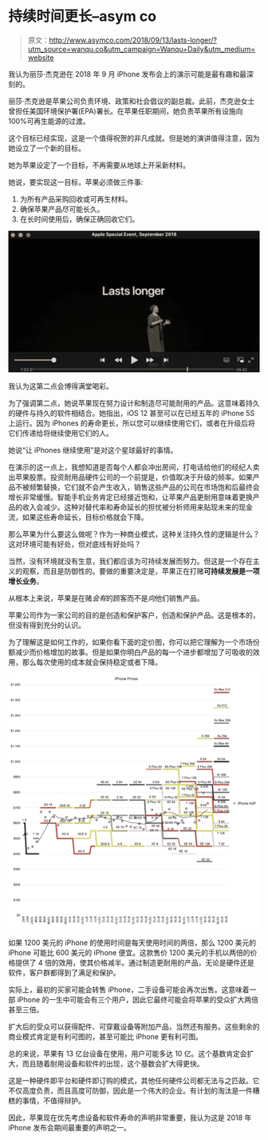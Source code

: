 # 持续时间更长–asym co

> 原文：<http://www.asymco.com/2018/09/13/lasts-longer/?utm_source=wanqu.co&utm_campaign=Wanqu+Daily&utm_medium=website>

我认为丽莎·杰克逊在 2018 年 9 月 iPhone 发布会上的演示可能是最有趣和最深刻的。

丽莎·杰克逊是苹果公司负责环境、政策和社会倡议的副总裁。此前，杰克逊女士曾担任美国环境保护署(EPA)署长。在苹果任职期间，她负责苹果所有设施向 100%可再生能源的过渡。

这个目标已经实现，这是一个值得祝贺的非凡成就。但是她的演讲值得注意，因为她设立了一个新的目标。

她为苹果设定了一个目标，不再需要从地球上开采新材料。

她说，要实现这一目标，苹果必须做三件事:

1.  为所有产品采购回收或可再生材料。
2.  确保苹果产品尽可能长久。
3.  在长时间使用后，确保正确回收它们。

![](img/9726c917dbadc5532ea55308e0df9f63.png)

我认为这第二点会博得满堂喝彩。

为了强调第二点，她说苹果现在努力设计和制造尽可能耐用的产品。这意味着持久的硬件与持久的软件相结合。她指出，iOS 12 甚至可以在已经五年的 iPhone 5S 上运行。因为 iPhones 的寿命更长，所以您可以继续使用它们，或者在升级后将它们传递给将继续使用它们的人。

她说“让 iPhones 继续使用”是对这个星球最好的事情。

在演示的这一点上，我想知道是否每个人都会冲出房间，打电话给他们的经纪人卖出苹果股票。投资耐用品硬件公司的一个前提是，价值取决于升级的频率。如果产品不被频繁替换，它们就不会产生收入，销售这些产品的公司在市场饱和后最终会增长非常缓慢。智能手机业务肯定已经接近饱和，让苹果产品更耐用意味着更换产品的收入会减少。这种对替代率和寿命延长的担忧被分析师用来贴现未来的现金流，如果这些寿命延长，目标价格就会下降。

那么苹果为什么要这么做呢？作为一种商业模式，这种关注持久性的逻辑是什么？这对环境可能有好处，但对底线有好处吗？

当然，没有环境就没有生意，我们都应该为可持续发展而努力。但这是一个存在主义的观察，而且是防御性的。要做的重要决定是，苹果正在打赌**可持续发展是一项增长业务**。

从根本上来说，苹果是在赌*会有*的顾客而不是*向*他们销售产品。

苹果公司作为一家公司的目的是创造和保护客户，创造和保护产品。这是根本的，但没有得到充分的认识。

为了理解这是如何工作的，如果你看下面的定价图，你可以把它理解为一个市场份额减少而价格增加的故事。但是如果你明白产品的每一个进步都增加了可吸收的效用，那么每次使用的成本就会保持稳定或者下降。

![](img/38456a947bbeab4d89e0e669a030f2b9.png)

如果 1200 美元的 iPhone 的使用时间是每天使用时间的两倍，那么 1200 美元的 iPhone 可能比 600 美元的 iPhone 便宜。这款售价 1200 美元的手机以两倍的价格提供了 4 倍的效用，使其价格减半。通过制造更耐用的产品，无论是硬件还是软件，客户群都得到了满足和保护。

实际上，最初的买家可能会转售 iPhone，二手设备可能会再次出售。这意味着一部 iPhone 的一生中可能会有三个用户，因此它最终可能会将苹果的受众扩大两倍甚至三倍。

扩大后的受众可以获得配件、可穿戴设备等附加产品，当然还有服务。这些剩余的商业模式肯定是有利可图的，甚至可能比 iPhone 更有利可图。

总的来说，苹果有 13 亿台设备在使用，用户可能多达 10 亿。这个基数肯定会扩大，而且随着耐用设备和软件的出现，这个基数会扩大得更快。

这是一种硬件即平台和硬件即订购的模式，其他任何硬件公司都无法与之匹敌。它不仅高度负责，而且高度可防御，因此是一个伟大的企业。有计划的淘汰是一件糟糕的事情，不值得辩护。

因此，苹果现在优先考虑设备和软件寿命的声明非常重要，我认为这是 2018 年 iPhone 发布会期间最重要的声明之一。